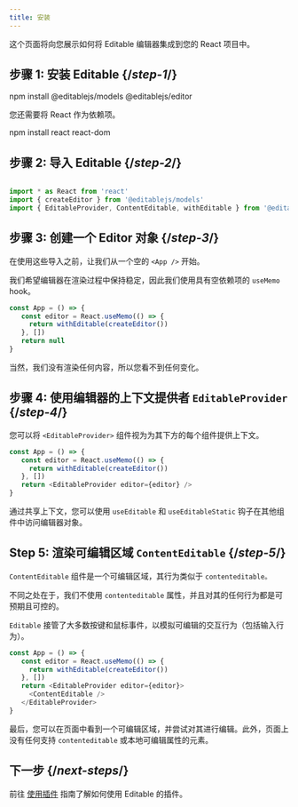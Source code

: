 ```yaml
---
title: 安装
---
```


<Intro>

这个页面将向您展示如何将 Editable 编辑器集成到您的 React 项目中。

</Intro>

## 步骤 1: 安装 Editable {/*step-1*/}

<TerminalBlock>

npm install @editablejs/models @editablejs/editor

</TerminalBlock>

您还需要将 React 作为依赖项。

<TerminalBlock>

npm install react react-dom

</TerminalBlock>

## 步骤 2: 导入 Editable {/*step-2*/}

```js

import * as React from 'react'
import { createEditor } from '@editablejs/models'
import { EditableProvider, ContentEditable, withEditable } from '@editablejs/editor'

```

## 步骤 3: 创建一个 Editor 对象 {/*step-3*/}

在使用这些导入之前，让我们从一个空的 `<App />` 开始。

我们希望编辑器在渲染过程中保持稳定，因此我们使用具有空依赖项的 `useMemo` hook。

```js
const App = () => {
   const editor = React.useMemo(() => {
     return withEditable(createEditor())
   }, [])
   return null
}

```

当然，我们没有渲染任何内容，所以您看不到任何变化。

## 步骤 4: 使用编辑器的上下文提供者 `EditableProvider` {/*step-4*/}

您可以将 `<EditableProvider>` 组件视为为其下方的每个组件提供上下文。

```js
const App = () => {
   const editor = React.useMemo(() => {
     return withEditable(createEditor())
   }, [])
   return <EditableProvider editor={editor} />
}

```

通过共享上下文，您可以使用 `useEditable` 和 `useEditableStatic` 钩子在其他组件中访问编辑器对象。

## Step 5: 渲染可编辑区域 `ContentEditable` {/*step-5*/}

`ContentEditable` 组件是一个可编辑区域，其行为类似于 `contenteditable。`

不同之处在于，我们不使用 `contenteditable` 属性，并且对其的任何行为都是可预期且可控的。

`Editable` 接管了大多数按键和鼠标事件，以模拟可编辑的交互行为（包括输入行为）。

```js
const App = () => {
   const editor = React.useMemo(() => {
     return withEditable(createEditor())
   }, [])
   return <EditableProvider editor={editor}>
     <ContentEditable />
   </EditableProvider>
}

```

最后，您可以在页面中看到一个可编辑区域，并尝试对其进行编辑。此外，页面上没有任何支持 `contenteditable` 或本地可编辑属性的元素。

## 下一步 {/*next-steps*/}

前往 [使用插件](/learn/plugins) 指南了解如何使用 Editable 的插件。
